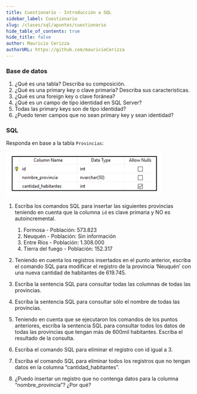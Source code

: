 ```yaml
---
title: Cuestionario - Introducción a SQL
sidebar_label: Cuestionario
slug: /clases/sql/apuntes/cuestionario
hide_table_of_contents: true
hide_title: false
author: Mauricio Cerizza
authorURL: https://github.com/mauricioCerizza
---
```

### Base de datos
1. ¿Qué es una tabla? Describa su composición.
2. ¿Qué es una primary key o clave primaria? Describa sus características.
3. ¿Qué es una foreign key o clave foránea?
4. ¿Qué es un campo de tipo identidad en SQL Server? 
5. Todas las primary keys son de tipo identidad? 
6. ¿Puedo tener campos que no sean primary key y sean identidad? 

### SQL
Responda en base a la tabla `Provincias`:

![Tabla Provincias](/clases/16-sql/apuntes/tabla-provincias.png)

1. Escriba los comandos SQL para insertar las siguientes provincias teniendo en cuenta que la columna `id` es clave primaria y NO es autoincremental.
   1. Formosa - Población: 573.823
   2. Neuquén - Población: Sin información
   3. Entre Ríos - Población: 1.308.000
   4. Tierra del fuego - Población: 152.317

2. Teniendo en cuenta los registros insertados en el punto anterior, escriba el comando SQL para modificar el registro de la provincia ‘Neuquén’ con una nueva cantidad de habitantes de 619.745. 

3. Escriba la sentencia SQL para consultar todas las columnas de todas las provincias. 

4. Escriba la sentencia SQL para consultar sólo el nombre de todas las provincias.

5. Teniendo en cuenta que se ejecutaron los comandos de los puntos anteriores, escriba la sentencia SQL para consultar todos los datos de todas las provincias que tengan más de 600mil habitantes. Escriba el resultado de la consulta. 

6. Escriba el comando SQL para eliminar el registro con id igual a 3.

7. Escriba el comando SQL para eliminar todos los registros que no tengan datos en la columna “cantidad_habitantes”.

8. ¿Puedo insertar un registro que no contenga datos para la columna “nombre_provincia”? ¿Por qué?

